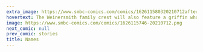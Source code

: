 ```yaml
---
extra_image: https://www.smbc-comics.com/comics/162611580320210712after.png
hovertext: The Weinersmith family crest will also feature a griffin who's sad about being here of all places.
image: https://www.smbc-comics.com/comics/1626115746-20210712.png
next_comic: null
prev_comic: stories
title: Names
---
```


